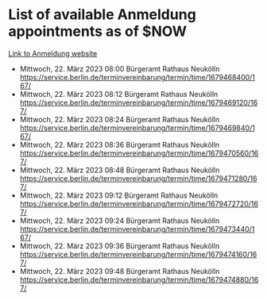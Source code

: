 # List of available Anmeldung appointments as of $NOW
[Link to Anmeldung website](https://service.berlin.de/terminvereinbarung/termin/tag.php?termin=1&anliegen[]=120686&dienstleisterlist=122210,122217,327316,122219,327312,122227,327314,122231,327346,122243,327348,122254,122252,329742,122260,329745,122262,329748,122271,327278,122273,327274,122277,327276,330436,122280,327294,122282,327290,122284,327292,122291,327270,122285,327266,122286,327264,122296,327268,150230,329760,122297,327286,122294,327284,122312,329763,122314,329775,122304,327330,122311,327334,122309,327332,317869,122281,327352,122279,329772,122283,122276,327324,122274,327326,122267,329766,122246,327318,122251,327320,122257,327322,122208,327298,122226,327300&herkunft=http%3A%2F%2Fservice.berlin.de%2Fdienstleistung%2F120686%2F)
- Mittwoch, 22. März 2023 08:00 Bürgeramt Rathaus Neukölln https://service.berlin.de/terminvereinbarung/termin/time/1679468400/167/
- Mittwoch, 22. März 2023 08:12 Bürgeramt Rathaus Neukölln https://service.berlin.de/terminvereinbarung/termin/time/1679469120/167/
- Mittwoch, 22. März 2023 08:24 Bürgeramt Rathaus Neukölln https://service.berlin.de/terminvereinbarung/termin/time/1679469840/167/
- Mittwoch, 22. März 2023 08:36 Bürgeramt Rathaus Neukölln https://service.berlin.de/terminvereinbarung/termin/time/1679470560/167/
- Mittwoch, 22. März 2023 08:48 Bürgeramt Rathaus Neukölln https://service.berlin.de/terminvereinbarung/termin/time/1679471280/167/
- Mittwoch, 22. März 2023 09:12 Bürgeramt Rathaus Neukölln https://service.berlin.de/terminvereinbarung/termin/time/1679472720/167/
- Mittwoch, 22. März 2023 09:24 Bürgeramt Rathaus Neukölln https://service.berlin.de/terminvereinbarung/termin/time/1679473440/167/
- Mittwoch, 22. März 2023 09:36 Bürgeramt Rathaus Neukölln https://service.berlin.de/terminvereinbarung/termin/time/1679474160/167/
- Mittwoch, 22. März 2023 09:48 Bürgeramt Rathaus Neukölln https://service.berlin.de/terminvereinbarung/termin/time/1679474880/167/
